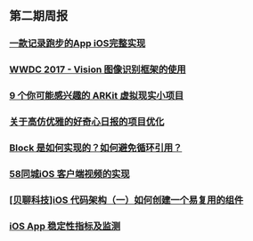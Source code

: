 
## 第二期周报

### [一款记录跑步的App iOS完整实现](https://github.com/moshuqi/YSRun)
### [WWDC 2017 - Vision 图像识别框架的使用](http://www.cocoachina.com/ios/20170801/20061.html)
### [9 个你可能感兴趣的 ARKit 虚拟现实小项目](http://www.cocoachina.com/ios/20170802/20108.html)
### [关于高仿优雅的好奇心日报的项目优化](http://www.jianshu.com/p/d77136982b58)
### [Block 是如何实现的？如何避免循环引用？](http://www.jianshu.com/p/4dedac2a22c6)
### [58同城iOS 客户端视频的实现](https://mp.weixin.qq.com/s?__biz=MzI2NzI4MTEwNA==&mid=2247484379&idx=1&sn=2eb89473ddea26b3956993bbe2f6e16c&chksm=ea807464ddf7fd726ff851ab6c3523a387af3983912b1727207ab0b67fb89dadc47618d2e718&mpshare=1&scene=1&srcid=0720gfMzvno1LVlsSYX7kz5s&key=c32c17d7706c6e2630fa41d0a2bbcf1462a1346369cea08777c2cd6f1c961bb3c6622c64050609cd94e466c155d6c65cd1fdbb7c1ef18b510e94c0101f6d7ea212552fad4d5dc395237d098b54072b3e&ascene=0&uin=NzIwMTQ2MDQw&devicetype=iMac+MacBookPro12%2C1+OSX+OSX+10.11.3+build\(15D21\)&version=12020810&nettype=WIFI&fontScale=100&pass_ticket=4ohY01tqMfnklLRdp8jOguAQsc%2FfMT%2FMvQ9do4R2x4cWZsHEVcpM6fZqDL15XECK)
### [[贝聊科技]iOS 代码架构（一）如何创建一个易复用的组件](http://www.cocoachina.com/ios/20170804/20131.html)
### [iOS App 稳定性指标及监测](http://www.cocoachina.com/ios/20170804/20145.html)